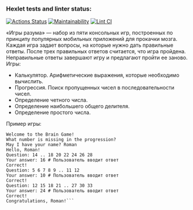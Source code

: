 ### Hexlet tests and linter status:
[![Actions Status](https://github.com/jacksonrr3/frontend-project-lvl1/workflows/hexlet-check/badge.svg)](https://github.com/jacksonrr3/frontend-project-lvl1/actions)
[![Maintainability](https://api.codeclimate.com/v1/badges/68a46270aa8aa631299b/maintainability)](https://codeclimate.com/github/jacksonrr3/frontend-project-lvl1/maintainability)
[![Lint CI](https://github.com/jacksonrr3/frontend-project-lvl1/actions/workflows/lint.yml/badge.svg)](https://github.com/jacksonrr3/frontend-project-lvl1/actions/workflows/lint.yml)

«Игры разума» — набор из пяти консольных игр, построенных по принципу популярных мобильных приложений для прокачки мозга. Каждая игра задает вопросы, на которые нужно дать правильные ответы. После трех правильных ответов считается, что игра пройдена. Неправильные ответы завершают игру и предлагают пройти ее заново. Игры:

- Калькулятор. Арифметические выражения, которые необходимо вычислить.
- Прогрессия. Поиск пропущенных чисел в последовательности чисел.
- Определение четного числа.
- Определение наибольшего общего делителя.
- Определение простого числа.

Пример игры:

```brain-progression
Welcome to the Brain Game!
What number is missing in the progression?
May I have your name? Roman
Hello, Roman!
Question: 14 .. 18 20 22 24 26 28
Your answer: 16 # Пользователь вводит ответ
Correct!
Question: 5 6 7 8 9 .. 11 12
Your answer: 10 # Пользователь вводит ответ
Correct!
Question: 12 15 18 21 .. 27 30 33
Your answer: 24 # Пользователь вводит ответ
Correct!
Congratulations, Roman!```
